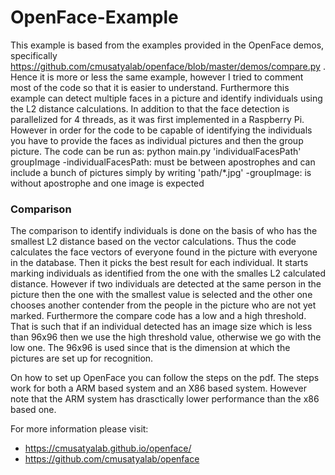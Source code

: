 # OpenFace-Example

This example is based from the examples provided in the OpenFace demos, specifically https://github.com/cmusatyalab/openface/blob/master/demos/compare.py . Hence it is more or less the same example, however I tried to comment most of the code so that it is easier to understand. Furthermore this example can detect multiple faces in a picture and identify individuals using the L2 distance calculations. In addition to that the face detection is parallelized for 4 threads, as it was first implemented in a Raspberry Pi. However in order for the code to be capable of identifying the individuals you have to provide the faces as individual pictures and then the group picture. The code can be run as:
  python main.py 'individualFacesPath' groupImage
-individualFacesPath: must be between apostrophes and can include a bunch of pictures simply by writing 'path/*.jpg'
-groupImage: is without apostrophe and one image is expected

### Comparison
The comparison to identify individuals is done on the basis of who has the smallest L2 distance based on the vector calculations. Thus the code calculates the face vectors of everyone found in the picture with everyone in the database. Then it picks the best result for each individual. It starts marking individuals as identified from the one with the smalles L2 calculated distance. However if two individuals are detected at the same person in the picture then the one with the smallest value is selected and the other one chooses another contender from the people in the picture who are not yet marked. Furthermore the compare code has a low and a high threshold. That is such that if an individual detected has an image size which is less than 96x96 then we use the high threshold value, otherwise we go with the low one. The 96x96 is used since that is the dimension at which the pictures are set up for recognition.

On how to set up OpenFace you can follow the steps on the pdf. The steps work for both a ARM based system and an X86 based system. However note that the ARM system has drasctically lower performance than the x86 based one.


For more information please visit:
- https://cmusatyalab.github.io/openface/ 
- https://github.com/cmusatyalab/openface 
